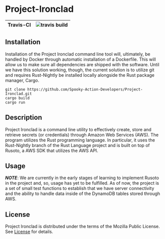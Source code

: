 
# Project-Ironclad
|Travis-CI  | ![travis build](https://img.shields.io/travis/Spooky-Action-Developers/Project-Ironclad.svg) |
|--|--|

## Installation

Installation of the Project Ironclad command line tool will, ultimately, be handled
by Docker through automatic installation of a Dockerfile. This will allow us to
make sure all dependencies are shipped with the software. Until we have this solution working,
though, the current solution is to utilize git and requires Rust-Nightly be installed locally
alongside the Rust package manager, Cargo.

```
git clone https://github.com/Spooky-Action-Developers/Project-Ironclad.git
cargo build
cargo run
```

## Description

Project Ironclad is a command line utility to effectively create, store and retrieve secrets (or credentials) through Amazon Web Services (AWS). The program utilizes the Rust programming language. In particular, it uses the Rust-Nightly branch of the Rust Language project and is built on top of Rusoto, a AWS SDK that utilizes the AWS API.

## Usage

**_NOTE_**: We are currently in the early stages of learning to implement Rusoto in the project and, so, usage has yet to be fulfilled. As of now, the project is a set of small test functions to establish that we have server connectivity and the ability to handle data inside of the DynamoDB tables stored through AWS.

## License

Project Ironclad is distributed under the terms of the Mozilla Public License.
See [License](LICENSE) for details.
